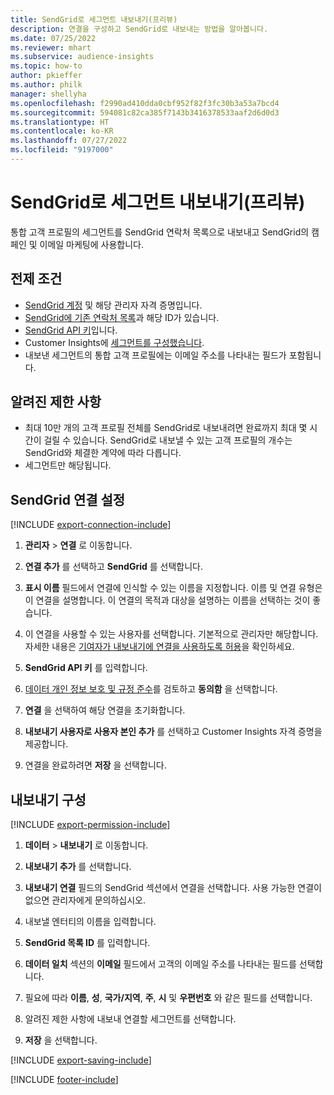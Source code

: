 ```yaml
---
title: SendGrid로 세그먼트 내보내기(프리뷰)
description: 연결을 구성하고 SendGrid로 내보내는 방법을 알아봅니다.
ms.date: 07/25/2022
ms.reviewer: mhart
ms.subservice: audience-insights
ms.topic: how-to
author: pkieffer
ms.author: philk
manager: shellyha
ms.openlocfilehash: f2990ad410dda0cbf952f82f3fc30b3a53a7bcd4
ms.sourcegitcommit: 594081c82ca385f7143b3416378533aaf2d6d0d3
ms.translationtype: HT
ms.contentlocale: ko-KR
ms.lasthandoff: 07/27/2022
ms.locfileid: "9197000"
---
```

# <a name="export-segments-to-sendgrid-preview"></a>SendGrid로 세그먼트 내보내기(프리뷰)

통합 고객 프로필의 세그먼트를 SendGrid 연락처 목록으로 내보내고 SendGrid의 캠페인 및 이메일 마케팅에 사용합니다.

## <a name="prerequisites"></a>전제 조건

- [SendGrid 계정](https://sendgrid.com/) 및 해당 관리자 자격 증명입니다.
- [SendGrid에 기존 연락처 목록](https://sendgrid.com/docs/ui/managing-contacts/create-and-manage-contacts/#manage-contacts)과 해당 ID가 있습니다.
- [SendGrid API 키](https://sendgrid.com/docs/ui/account-and-settings/api-keys/)입니다.
- Customer Insights에 [세그먼트를 구성했습니다](segments.md).
- 내보낸 세그먼트의 통합 고객 프로필에는 이메일 주소를 나타내는 필드가 포함됩니다.

## <a name="known-limitations"></a>알려진 제한 사항

- 최대 10만 개의 고객 프로필 전체를 SendGrid로 내보내려면 완료까지 최대 몇 시간이 걸릴 수 있습니다. SendGrid로 내보낼 수 있는 고객 프로필의 개수는 SendGrid와 체결한 계약에 따라 다릅니다.
- 세그먼트만 해당됩니다.

## <a name="set-up-connection-to-sendgrid"></a>SendGrid 연결 설정

[!INCLUDE [export-connection-include](includes/export-connection-admn.md)]

1. **관리자** > **연결** 로 이동합니다.

1. **연결 추가** 를 선택하고 **SendGrid** 를 선택합니다.

1. **표시 이름** 필드에서 연결에 인식할 수 있는 이름을 지정합니다. 이름 및 연결 유형은 이 연결을 설명합니다. 이 연결의 목적과 대상을 설명하는 이름을 선택하는 것이 좋습니다.

1. 이 연결을 사용할 수 있는 사용자를 선택합니다. 기본적으로 관리자만 해당합니다. 자세한 내용은 [기여자가 내보내기에 연결을 사용하도록 허용](connections.md#allow-contributors-to-use-a-connection-for-exports)을 확인하세요.

1. **SendGrid API 키** 를 입력합니다.

1. [데이터 개인 정보 보호 및 규정 준수](connections.md#data-privacy-and-compliance)를 검토하고 **동의함** 을 선택합니다.

1. **연결** 을 선택하여 해당 연결을 초기화합니다.

1. **내보내기 사용자로 사용자 본인 추가** 를 선택하고 Customer Insights 자격 증명을 제공합니다.

1. 연결을 완료하려면 **저장** 을 선택합니다.

## <a name="configure-an-export"></a>내보내기 구성

[!INCLUDE [export-permission-include](includes/export-permission.md)]

1. **데이터** > **내보내기** 로 이동합니다.

1. **내보내기 추가** 를 선택합니다.

1. **내보내기 연결** 필드의 SendGrid 섹션에서 연결을 선택합니다. 사용 가능한 연결이 없으면 관리자에게 문의하십시오.

1. 내보낼 엔터티의 이름을 입력합니다.

1. **SendGrid 목록 ID** 를 입력합니다.

1. **데이터 일치** 섹션의 **이메일** 필드에서 고객의 이메일 주소를 나타내는 필드를 선택합니다.

1. 필요에 따라 **이름**, **성**, **국가/지역**, **주**, **시** 및 **우편번호** 와 같은 필드를 선택합니다.

1. 알려진 제한 사항에 내보내 연결할 세그먼트를 선택합니다.

1. **저장** 을 선택합니다.

[!INCLUDE [export-saving-include](includes/export-saving.md)]

[!INCLUDE [footer-include](includes/footer-banner.md)]
